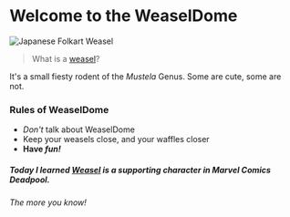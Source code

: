 # Welcome to the WeaselDome

![Japanese Folkart Weasel](https://upload.wikimedia.org/wikipedia/commons/7/72/SekienTen.jpg) 

>What is a [weasel](https://en.wikipedia.org/wiki/Weasel)? 

It's a small fiesty rodent of the _Mustela_ Genus. Some are cute, some are not. 

### Rules of WeaselDome
* _Don't_ talk about WeaselDome
* Keep your weasels close, and your waffles closer
* **Have _fun!_** 
##### Today I learned [Weasel](https://en.wikipedia.org/wiki/Weasel_(Marvel_Comics)) is a supporting character in Marvel Comics _Deadpool_. 
_The more you know!_ 
